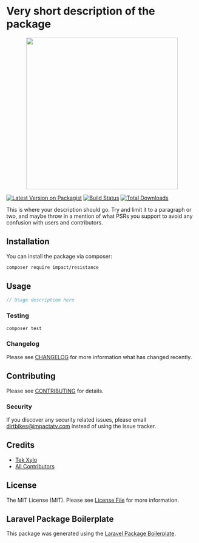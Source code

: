 # Very short description of the package

<p align="center"><a href="https://laravel.com" target="_blank"><img src="https://impactatv.com/resistance.png" width="400"></a></p>


[![Latest Version on Packagist](https://img.shields.io/packagist/v/impact/resistance.svg?style=flat-square)](https://packagist.org/packages/impact/resistance)
[![Build Status](https://img.shields.io/travis/impact/resistance/master.svg?style=flat-square)](https://travis-ci.org/impact/resistance)
[![Total Downloads](https://img.shields.io/packagist/dt/impact/resistance.svg?style=flat-square)](https://packagist.org/packages/impact/resistance)

This is where your description should go. Try and limit it to a paragraph or two, and maybe throw in a mention of what PSRs you support to avoid any confusion with users and contributors.

## Installation

You can install the package via composer:

```bash
composer require impact/resistance
```

## Usage

``` php
// Usage description here
```

### Testing

``` bash
composer test
```

### Changelog

Please see [CHANGELOG](CHANGELOG.md) for more information what has changed recently.

## Contributing

Please see [CONTRIBUTING](CONTRIBUTING.md) for details.

### Security

If you discover any security related issues, please email dirtbikes@impactatv.com instead of using the issue tracker.

## Credits

- [Tek Xylo](https://github.com/impact)
- [All Contributors](../../contributors)

## License

The MIT License (MIT). Please see [License File](LICENSE.md) for more information.

## Laravel Package Boilerplate

This package was generated using the [Laravel Package Boilerplate](https://laravelpackageboilerplate.com).
